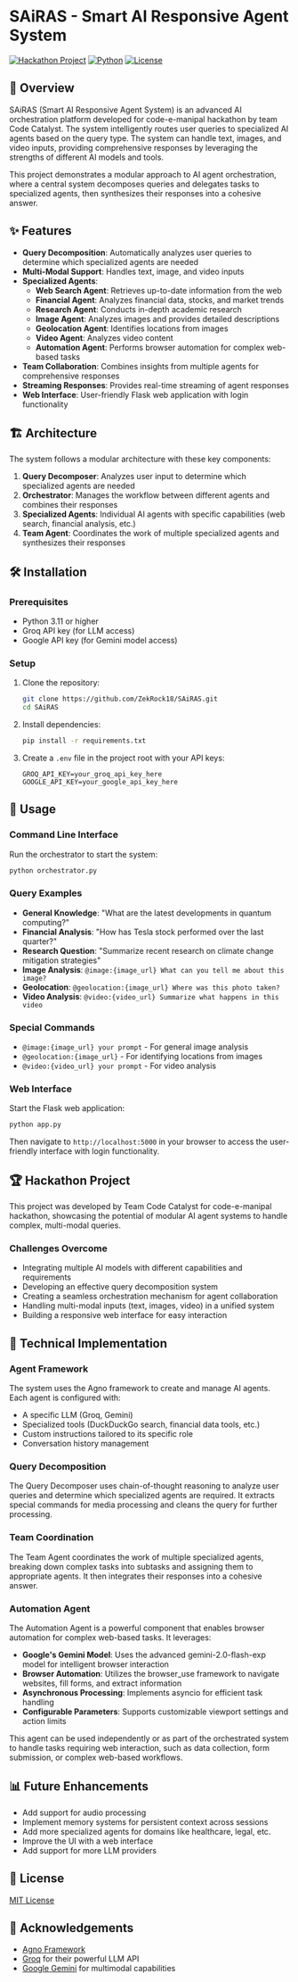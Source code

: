 # SAiRAS - Smart AI Responsive Agent System

[![Hackathon Project](https://img.shields.io/badge/Hackathon-Project-brightgreen)](https://github.com/ZekRock18/SAiRAS)
[![Python](https://img.shields.io/badge/Python-3.11+-blue)](https://www.python.org/)
[![License](https://img.shields.io/badge/License-MIT-yellow)](LICENSE)

## 🚀 Overview

SAiRAS (Smart AI Responsive Agent System) is an advanced AI orchestration platform developed for code-e-manipal hackathon by team Code Catalyst. The system intelligently routes user queries to specialized AI agents based on the query type. The system can handle text, images, and video inputs, providing comprehensive responses by leveraging the strengths of different AI models and tools.

This project demonstrates a modular approach to AI agent orchestration, where a central system decomposes queries and delegates tasks to specialized agents, then synthesizes their responses into a cohesive answer.

## ✨ Features

- **Query Decomposition**: Automatically analyzes user queries to determine which specialized agents are needed
- **Multi-Modal Support**: Handles text, image, and video inputs
- **Specialized Agents**:
  - **Web Search Agent**: Retrieves up-to-date information from the web
  - **Financial Agent**: Analyzes financial data, stocks, and market trends
  - **Research Agent**: Conducts in-depth academic research
  - **Image Agent**: Analyzes images and provides detailed descriptions
  - **Geolocation Agent**: Identifies locations from images
  - **Video Agent**: Analyzes video content
  - **Automation Agent**: Performs browser automation for complex web-based tasks
- **Team Collaboration**: Combines insights from multiple agents for comprehensive responses
- **Streaming Responses**: Provides real-time streaming of agent responses
- **Web Interface**: User-friendly Flask web application with login functionality

## 🏗️ Architecture

The system follows a modular architecture with these key components:

1. **Query Decomposer**: Analyzes user input to determine which specialized agents are needed
2. **Orchestrator**: Manages the workflow between different agents and combines their responses
3. **Specialized Agents**: Individual AI agents with specific capabilities (web search, financial analysis, etc.)
4. **Team Agent**: Coordinates the work of multiple specialized agents and synthesizes their responses

## 🛠️ Installation

### Prerequisites

- Python 3.11 or higher
- Groq API key (for LLM access)
- Google API key (for Gemini model access)

### Setup

1. Clone the repository:
   ```bash
   git clone https://github.com/ZekRock18/SAiRAS.git
   cd SAiRAS
   ```

2. Install dependencies:
   ```bash
   pip install -r requirements.txt
   ```

3. Create a `.env` file in the project root with your API keys:
   ```
   GROQ_API_KEY=your_groq_api_key_here
   GOOGLE_API_KEY=your_google_api_key_here
   ```

## 🚀 Usage

### Command Line Interface

Run the orchestrator to start the system:

```bash
python orchestrator.py
```

### Query Examples

- **General Knowledge**: "What are the latest developments in quantum computing?"
- **Financial Analysis**: "How has Tesla stock performed over the last quarter?"
- **Research Question**: "Summarize recent research on climate change mitigation strategies"
- **Image Analysis**: `@image:{image_url} What can you tell me about this image?`
- **Geolocation**: `@geolocation:{image_url} Where was this photo taken?`
- **Video Analysis**: `@video:{video_url} Summarize what happens in this video`

### Special Commands

- `@image:{image_url} your prompt` - For general image analysis
- `@geolocation:{image_url}` - For identifying locations from images
- `@video:{video_url} your prompt` - For video analysis

### Web Interface

Start the Flask web application:

```bash
python app.py
```

Then navigate to `http://localhost:5000` in your browser to access the user-friendly interface with login functionality.

## 🏆 Hackathon Project

This project was developed by Team Code Catalyst for code-e-manipal hackathon, showcasing the potential of modular AI agent systems to handle complex, multi-modal queries.

### Challenges Overcome

- Integrating multiple AI models with different capabilities and requirements
- Developing an effective query decomposition system
- Creating a seamless orchestration mechanism for agent collaboration
- Handling multi-modal inputs (text, images, video) in a unified system
- Building a responsive web interface for easy interaction

## 🧠 Technical Implementation

### Agent Framework

The system uses the Agno framework to create and manage AI agents. Each agent is configured with:

- A specific LLM (Groq, Gemini)
- Specialized tools (DuckDuckGo search, financial data tools, etc.)
- Custom instructions tailored to its specific role
- Conversation history management

### Query Decomposition

The Query Decomposer uses chain-of-thought reasoning to analyze user queries and determine which specialized agents are required. It extracts special commands for media processing and cleans the query for further processing.

### Team Coordination

The Team Agent coordinates the work of multiple specialized agents, breaking down complex tasks into subtasks and assigning them to appropriate agents. It then integrates their responses into a cohesive answer.

### Automation Agent

The Automation Agent is a powerful component that enables browser automation for complex web-based tasks. It leverages:

- **Google's Gemini Model**: Uses the advanced gemini-2.0-flash-exp model for intelligent browser interaction
- **Browser Automation**: Utilizes the browser_use framework to navigate websites, fill forms, and extract information
- **Asynchronous Processing**: Implements asyncio for efficient task handling
- **Configurable Parameters**: Supports customizable viewport settings and action limits

This agent can be used independently or as part of the orchestrated system to handle tasks requiring web interaction, such as data collection, form submission, or complex web-based workflows.

## 📊 Future Enhancements

- Add support for audio processing
- Implement memory systems for persistent context across sessions
- Add more specialized agents for domains like healthcare, legal, etc.
- Improve the UI with a web interface
- Add support for more LLM providers

## 📝 License

[MIT License](LICENSE)

## 🙏 Acknowledgements

- [Agno Framework](https://github.com/agno-ai/agno)
- [Groq](https://groq.com/) for their powerful LLM API
- [Google Gemini](https://deepmind.google/technologies/gemini/) for multimodal capabilities
